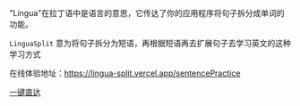 "Lingua"在拉丁语中是语言的意思，它传达了你的应用程序将句子拆分成单词的功能。

`LinguaSplit` 意为将句子拆分为短语，再根据短语再去扩展句子去学习英文的这种学习方式

在线体验地址：https://lingua-split.vercel.app/sentencePractice


<a href="https://lingua-split.vercel.app/sentencePractice" >一键直达</a>
